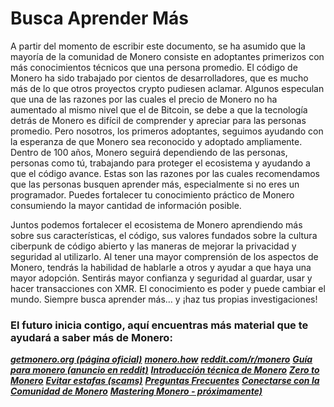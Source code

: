 # Busca Aprender Más

A partir del momento de escribir este documento, se ha asumido que la mayoría de la comunidad de Monero consiste en adoptantes primerizos con más conocimientos técnicos que una persona promedio. El código de Monero ha sido trabajado por cientos de desarrolladores, que es mucho más de lo que otros proyectos crypto pudiesen aclamar. Algunos especulan que una de las razones por las cuales el precio de Monero no ha aumentado al mismo nivel que el de Bitcoin, se debe a que la tecnología detrás de Monero es difícil de comprender y apreciar para las personas promedio. Pero nosotros, los primeros adoptantes, seguimos ayudando con la esperanza de que Monero sea reconocido y adoptado ampliamente. Dentro de 100 años, Monero seguirá dependiendo de las personas, personas como tú, trabajando para proteger el ecosistema y ayudando a que el código avance. Estas son las razones por las cuales recomendamos que las personas busquen aprender más, especialmente si no eres un programador. Puedes fortalecer tu conocimiento práctico de Monero consumiendo la mayor cantidad de información posible.

Juntos podemos fortalecer el ecosistema de Monero aprendiendo más sobre sus características, el código, sus valores fundados sobre la cultura ciberpunk de código abierto y las maneras de mejorar la privacidad y seguridad al utilizarlo. Al tener una mayor comprensión de los aspectos de Monero, tendrás la habilidad de hablarle a otros y ayudar a que haya una mayor adopción. Sentirás mayor confianza y seguridad al guardar, usar y hacer transacciones con XMR. El conocimiento es poder y puede cambiar el mundo. Siempre busca aprender más… y ¡haz tus propias investigaciones!

### El futuro inicia contigo, aquí encuentras más material que te ayudará a saber más de Monero:

**_[getmonero.org (página oficial)](https://www.getmonero.org/es/)_**
**_[monero.how](https://www.monero.how/)_**
**_[reddit.com/r/monero](https://www.reddit.com/r/Monero/)_**
**_[Guía para monero (anuncio en reddit)](https://www.reddit.com/r/CryptoCurrency/comments/7ra409/your_guide_to_monero_and_why_it_has_great/)_**
**_[Introducción técnica de Monero](https://steemit.com/monero/@sgp/7yjqso-a-monero-introduction-for-beginners)_**
**_[Zero to Monero](https://www.getmonero.org/library/Zero-to-Monero-1-0-0.pdf)_**
**_[Evitar estafas (scams)](https://www.reddit.com/r/Monero/wiki/avoid)_**
**_[Preguntas Frecuentes](https://www.getmonero.org/es/get-started/faq/)_**
**_[Conectarse con la Comunidad de Monero](https://getmonero.org/community/hangouts/)_**
**_[Mastering Monero - próximamente)](https://masteringmonero.com/)_**
